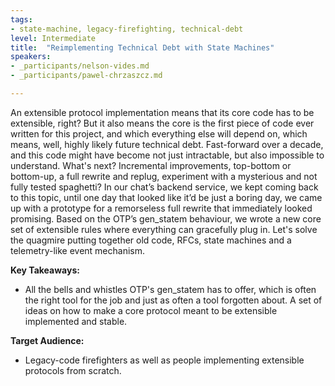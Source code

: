 ```yaml
---
tags:	
- state-machine, legacy-firefighting, technical-debt
level: Intermediate
title: 	"Reimplementing Technical Debt with State Machines"
speakers: 
- _participants/nelson-vides.md
- _participants/pawel-chrzaszcz.md

---
```

An extensible protocol implementation means that its core code has to be extensible, right? But it also means the core is the first piece of code ever written for this project, and which everything else will depend on, which means, well, highly likely future technical debt.
Fast-forward over a decade, and this code might have become not just intractable, but also impossible to understand. What's next? Incremental improvements, top-bottom or bottom-up, a full rewrite and replug, experiment with a mysterious and not fully tested spaghetti?
In our chat’s backend service, we kept coming back to this topic, until one day that looked like it’d be just a boring day, we came up with a prototype for a remorseless full rewrite that immediately looked promising. Based on the OTP’s gen_statem behaviour, we wrote a new core set of extensible rules where everything can gracefully plug in.
Let's solve the quagmire putting together old code, RFCs, state machines and a telemetry-like event mechanism.

**Key Takeaways:**
- All the bells and whistles OTP's gen_statem has to offer, which is often the right tool for the job and just as often a tool forgotten about. A set of ideas on how to make a core protocol meant to be extensible implemented and stable.

**Target Audience:**
- Legacy-code firefighters as well as people implementing extensible protocols from scratch.